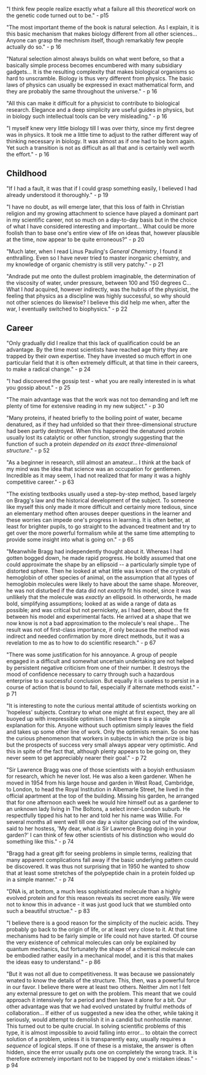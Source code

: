 "I think few people realize exactly what a failure all this *theoretical* work on 
the genetic code turned out to be." - p15 

"The most important theme of the book is natural selection. As I explain, it is 
this basic mechanism that makes biology different from all other sciences... 
Anyone can grasp the mechnism itself, though remarkably few people actually do 
so." - p 16 

"Natural selection almost always builds on what went before, so that a basically 
simple process becomes encumbered with many subsidiary gadgets... It is the 
resulting complexity that makes biological organisms so hard to unscramble. 
Biology is thus very different from physics. The basic laws of physics can 
usually be expressed in exact mathematical form, and they are probably the same 
throughout the universe." - p 16 

"All this can make it difficult for a physicist to contribute to biological 
research. Elegance and a deep simplicity are useful guides in physics, but in 
biology such intellectual tools can be very misleading." - p 16 

"I myself knew very little biology till I was over thirty, since my first 
degree was in physics. It took me a little time to adjust to the rather different 
way of thinking necessary in biology. It was almost as if one had to be born 
again. Yet such a transition is not as difficult as all that and is certainly 
well worth the effort." - p 16 

## Childhood 

"If I had a fault, it was that if I could grasp something easily, I believed I 
had already understood it thoroughly." - p 19 

"I have no doubt, as will emerge later, that this loss of faith in Christian 
religion and my growing attachment to science have played a dominant part in 
my scientific career, not so much on a day-to-day basis but in the choice of 
what I have considered interesting and important... What could be more foolish 
than to base one's entire view of life on ideas that, however plausible at the 
time, now appear to be quite erroneous?" - p 20 

"Much later, when I read Linus Pauling's *General Chemistry*, I found it 
enthralling. Even so I have never tried to master inorganic chemistry, and my 
knowledge of organic chemistry is still very patchy." - p 21 

"Andrade put me onto the dullest problem imaginable, the determination of the 
viscosity of water, under pressure, between 100 and 150 degrees C... What I 
*had* acquired, however indirectly, was the hubris of the physicist, the feeling 
that physics as a discipline was highly successful, so why should not other 
sciences do likewise? I believe this did help me when, after the war, I 
eventually switched to biophysics." - p 22 

## Career 

"Only gradually did I realize that this lack of qualification could be an 
advantage. By the time most scientists have reached age thirty they are trapped 
by their own expertise. They have invested so much effort in one particular 
field that it is often extremely difficult, at that time in their careers, to 
make a radical change." - p 24

"I had discovered the gossip test - what you are really interested in is what 
you gossip about." - p 25 

"The main advantage was that the work was not too demanding and left me plenty 
of time for extensive reading in my new subject." - p 30 

"Many proteins, if heated briefly to the boiling point of water, became 
denatured, as if they had unfolded so that their three-dimensional structure 
had been partly destroyed. When this happened the denatured protein usually lost 
its catalytic or other function, strongly suggesting that the function of such 
a protein *depended on its exact three-dimensional structure*." - p 52 

"As a beginner in research, still almost an amateur... I think at the back of 
my mind was the idea that science was an occupation for gentlemen. Incredible 
as it may seem, I had not realized that for many it was a highly competitive 
career." - p 63

"The existing textbooks usually used a step-by-step method, based largely on 
Bragg's law and the historical development of the subject. To someone like 
myself this only made it more difficult and certainly more tedious, since an 
elementary method often arouses deeper questions in the learner and these 
worries can impede one's progress in learning. It is often better, at least 
for brighter pupils, to go straight to the advanced treatment and try to get 
over the more powerful formalism while at the same time attempting to provide 
some insight into what is going on." - p 65 

"Meanwhile Bragg had independently thought about it. Whereas I had gotten bogged 
down, he made rapid progress. He boldly assumed that one could approximate the 
shape by an ellipsoid -- a particularly simple type of distorted sphere. Then 
he looked at what little was known of the crystals of hemoglobin of other 
species of animal, on the assumption that all types of hemoglobin molecules 
were likely to have about the same shape. Moreover, he was not disturbed if the 
data did not *exactly* fit his model, since it was unllikely that the molecule 
was *exactly* an ellipsoid. In otherwords, he made bold, simplifying assumptions;
looked at as wide a range of data as possible; and was critical but not 
pernickety, as I had been, about the fit between his model and experimental 
facts. He arrived at a shape that we now know is not a bad approximation to the 
molecule's real shape... The result was not of first-class importance, if only 
because the method was indirect and needed confirmation by more direct methods, 
but it was a revelation to me as to how to do scientific research." - p 67 

"There was some justification for his annoyance. A group of people engaged in 
a difficult and somewhat uncertain undertaking are not helped by persistent 
negative criticism from one of their number. It destroys the mood of confidence 
necessary to carry through such a hazardous enterprise to a successful 
conclusion. But equally it is useless to persist in a course of action that is 
bound to fail, especially if alternate methods exist." - p 71

"It is interesting to note the curious mental attitude of scientists working on 
'hopeless' subjects. Contrary to what one might at first expect, they are all 
buoyed up with irrepressible optimism. I believe there is a simple explanation 
for this. Anyone without such optimism simply leaves the field and takes up 
some other line of work. Only the optimists remain. So one has the curious 
phenomenon that workers in subjects in which the prize is big but the prospects 
of success very small always appear very optimistic. And this in spite of the 
fact that, although plenty appears to be going on, they never seem to get 
appreciably nearer their goal." - p 72 

"Sir Lawrence Bragg was one of those scientists with a boyish enthusiasm for 
research, which he never lost. He was also a keen gardener. When he moved in 
1954 from his large house and garden in West Road, Cambridge, to London, to head 
the Royal Institution in Albemarle Street, he lived in the official apartment 
at the top of the building. Missing his garden, he arranged that for one 
afternoon each week he would hire himself out as a gardener to an unknown lady 
living in The Boltons, a select inner-London suburb. He respectfully tipped his 
hat to her and told her his name was Willie. For several months all went well 
till one day a visitor glancing out of the window, said to her hostess, 'My dear, 
what *is* Sir Lawrence Bragg doing in your garden?' I can think of few other 
scientists of his distinction who would do something like this." - p 74 

"Bragg had a great gift for seeing problems in simple terms, realizing that 
many apparent complications fall away if the basic underlying pattern could be 
discovered. It was thus not surprising that in 1950 he wanted to show that at 
least some stretches of the polypeptide chain in a protein folded up in a 
simple manner." - p 74

"DNA is, at bottom, a much less sophisticated molecule than a highly evolved 
protein and for this reason reveals its secret more easily. We were not to know 
this in advance - it was just good luck that we stumbled onto such a beautiful 
structue." - p 83

"I believe there is a good reason for the simplicity of the nucleic acids. They 
probably go back to the origin of life, or at least very close to it. At that 
time mechanisms had to be fairly simple or life could not have started. Of 
course the very existence of cehmical molecules can only be explained by quantum 
mechanics, but fortunately the shape of a chemical molecule can be embodied 
rather easily in a mechanical model, and it is this that makes the ideas easy 
to understand." - p 86

"But it was not all due to competitiveness. It was because we passionately 
wnated to know the details of the structure. This, then, was a powerful force 
in our favor. I believe there were at least two others. Neither Jim not I felt 
any external pressure to get on with the problem. This meant that we could 
approach it intensively for a period and then leave it alone for a bit. Our 
other advantage was that we had evolved unstated by fruitful methods of 
collaboration... If either of us suggested a new idea the other, while 
taking it seriously, would  attempt to demolish it in a candid but nonhostile 
manner. This turned out to be quite crucial. In solving scientific problems of 
this type, it is almost impossible to avoid falling into error... to obtain 
the correct solution of a problem, unless it is transparently easy, usually 
requires a *sequence* of logical steps. If one of these is a mistake, the 
answer is often hidden, since the error usually puts one on completely the 
wrong track. It is therefore extremely important not to be trapped by one's 
mistaken ideas." - p 94
